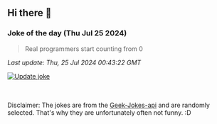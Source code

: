 ## Hi there 👋

### Joke of the day (Thu Jul 25 2024)
<!-- joke -->
>Real programmers start counting from 0
<!-- /joke -->

*Last update: Thu, 25 Jul 2024 00:43:22 GMT*

[![Update joke](https://github.com/nclskfm/nclskfm/actions/workflows/joke.yml/badge.svg)](https://github.com/nclskfm/nclskfm/actions/workflows/joke.yml)

<br><br>
Disclaimer: The jokes are from the [Geek-Jokes-api](https://github.com/sameerkumar18/geek-joke-api) and are randomly selected. That's why they are unfortunately often not funny. :D
